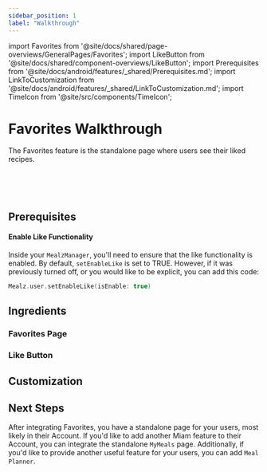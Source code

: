 ```yaml
---
sidebar_position: 1
label: "Walkthrough"
---
```


import Favorites from '@site/docs/shared/page-overviews/GeneralPages/Favorites';
import LikeButton from '@site/docs/shared/component-overviews/LikeButton';
import Prerequisites from '@site/docs/android/features/_shared/Prerequisites.md';
import LinkToCustomization from '@site/docs/android/features/_shared/LinkToCustomization.md';
import TimeIcon from '@site/src/components/TimeIcon';

# Favorites Walkthrough

The Favorites feature is the standalone page where users see their liked recipes.

<TimeIcon titleText="Time to read:" timeText="10 minutes" /><br />
<TimeIcon titleText="Time for base implementation:" timeText="2 hours" /><br />
<TimeIcon titleText="Time for full customization:" timeText="4 hours" /><br />

## Prerequisites
<Prerequisites />

#### Enable Like Functionality

Inside your `MealzManager`, you'll need to ensure that the like functionality is enabled. 
By default, `setEnableLike` is set to TRUE.
However, if it was previously turned off, or you would like to be explicit, you can add this code:
```kotlin
Mealz.user.setEnableLike(isEnable: true)
```

## Ingredients

### Favorites Page
<Favorites platform="android"/>

### Like Button
<LikeButton platform="android"/>

[//]: # (## Steps)

[//]: # ()
[//]: # (### 1. Create Standalone page)

[//]: # (<CreateFavoritesPage />)

[//]: # ()
[//]: # (### 2. Add LikeButton to your components)

[//]: # (<AddLikeButton />)

## Customization
<LinkToCustomization />

## Next Steps

After integrating Favorites, you have a standalone page for your users, most likely in their Account.
If you'd like to add another Miam feature to their Account, you can integrate the standalone `MyMeals` page.
Additionally, if you'd like to provide another useful feature for your users, you can add `Meal Planner`.
